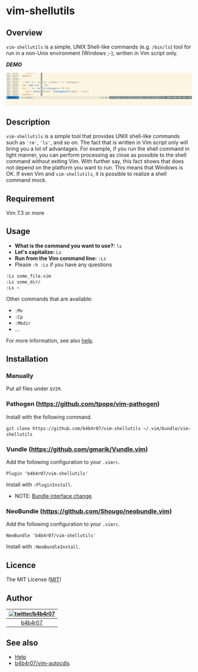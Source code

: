 vim-shellutils
===

## Overview

`vim-shellutils` is a simple, UNIX Shell-like commands (e.g. `/bin/ls`) tool for run in a non-Unix environment (Windows ;-), written in Vim script only. 

***DEMO***

![vim-shellutils](./shellutils.gif "vim-shellutils")

## Description

`vim-shellutils` is a simple tool that provides UNIX shell-like commands such as `'rm'`, `'ls'`, and so on.
The fact that is written in Vim script only will bring you a lot of advantages. For example, if you run the shell command in light manner, you can perform processing as close as possible to the shell command without exiting Vim. With further say, this fact shows that does not depend on the platform you want to run. This means that Windows is OK.
If even Vim and `vim-shellutils`, it is possible to realize a shell command mock.

## Requirement

Vim 7.3 or more

## Usage

- **What is the command you want to use?:** `ls`
- **Let's capitalize:** `Ls`
- **Run from the Vim command line:** `:Ls`
- Please `:h :Ls` if you have any questions


```vim
:Ls some_file.vim
:Ls some_dir/
:Ls ~
```

Other commands that are available:

- `:Mv`
- `:Cp`
- `:Mkdir`
- ...

For more information, see also [help](./doc/vim-shellutils.txt).

## Installation

### Manually

Put all files under `$VIM`.

### Pathogen (<https://github.com/tpope/vim-pathogen>)

Install with the following command.

	git clone https://github.com/b4b4r07/vim-shellutils ~/.vim/bundle/vim-shellutils

### Vundle (<https://github.com/gmarik/Vundle.vim>)

Add the following configuration to your `.vimrc`.

	Plugin 'b4b4r07/vim-shellutils'

Install with `:PluginInstall`.

- NOTE: [Bundle interface change](https://github.com/gmarik/Vundle.vim/blob/v0.10.2/doc/vundle.txt#L372-L396).


### NeoBundle (<https://github.com/Shougo/neobundle.vim>)

Add the following configuration to your `.vimrc`.

	NeoBundle 'b4b4r07/vim-shellutils'

Install with `:NeoBundleInstall`.

## Licence

The MIT License ([MIT](http://opensource.org/licenses/MIT))

## Author

| [![twitter/b4b4r07](http://www.gravatar.com/avatar/8238c3c0be55b887aa9d6d59bfefa504.png)](http://twitter.com/b4b4r07 "@b4b4r07 on Twitter") |
|:---:|
| [b4b4r07](https://twitter.com/intent/follow?screen_name=b4b4r07 "Follow @b4b4r07 on Twitter") |

## See also

- [Help](./doc/vim-shelltils.txt)
- [b4b4r07/vim-autocdls](https://github.com/b4b4r07/vim-autocdls)
